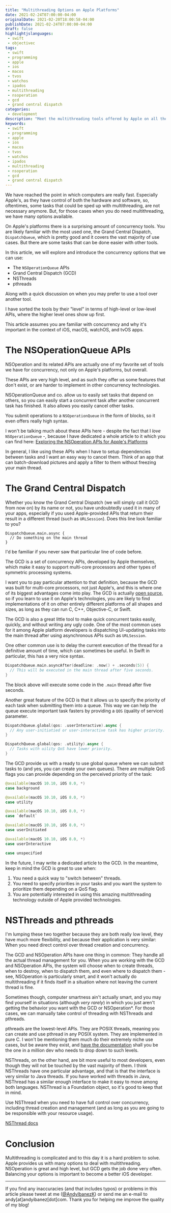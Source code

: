 ```yaml
---
title: "Multithreading Options on Apple Platforms"
date: 2021-02-24T07:00:00-04:00
originalDate: 2021-02-20T18:00:58-04:00
publishDate: 2021-02-24T07:00:00-04:00
draft: false
highlightjslanguages:
 - swift
 - objectivec
tags:
 - swift
 - programming
 - apple
 - ios
 - macos
 - tvos
 - watchos
 - ipados
 - multithreading
 - nsoperation
 - gcd
 - grand central dispatch
categories:
 - development
description: "Meet the multithreading tools offered by Apple on all their platforms, and learn to choose the right one for your needs."
keywords:
 - swift
 - programming
 - apple
 - ios
 - macos
 - tvos
 - watchos
 - ipados
 - multithreading
 - nsoperation
 - gcd
 - grand central dispatch
---
```


We have reached the point in which computers are really fast. Especially Apple's, as they have control of both the hardware and software, so, oftentimes, some tasks that could be sped up with multithreading, are not necessary anymore. But, for those cases when you do need multithreading, we have many options available.

On Apple's platforms there is a surprising amount of concurrency tools. You are likely familiar with the most used one, the Grand Central Dispatch, `DispatchQueue`, which is pretty good and it covers the vast majority of use cases. But there are some tasks that can be done easier with other tools.

In this article, we will explore and introduce the concurrency options that we can use:

* The `NSOperationQueue` APIs
* Grand Central Dispatch (GCD)
* NSThreads
* pthreads

Along with a quick discussion on when you may prefer to use a tool over another tool.

I have sorted the tools by their "level" in terms of high-level or low-level APIs, where the higher level ones show up first.

This article assumes you are familiar with concurrency and why it's important in the context of iOS, macOS, watchOS, and tvOS apps.

# The NSOperationQueue APIs

NSOperation and its related APIs are actually one of my favorite set of tools we have for concurrency, not only on Apple's platforms, but overall.

These APIs are very high level, and as such they offer us some features that don't exist, or are harder to implement in other concurrency technologies.

NSOperationQueue and co. allow us to easily set tasks that depend on others, so you can easily start a concurrent task after another concurrent task has finished. It also allows you easily cancel other tasks.

You submit operations to a `NSOperationQueue` in the form of blocks, so it even offers really high syntax.

I won't be talking much about these APIs here - despite the fact that I *love* `NSOperationQueue` -, because I have dedicated a whole article to it which you can find here: [Exploring the NSOperation APIs for Apple's Platforms](https://www.andyibanez.com/posts/exploring-the-nsoperation-apis/)

In general, I like using these APIs when I have to setup dependencies between tasks and I want an easy way to cancel them. Think of an app that can batch-download pictures and apply a filter to them without freezing your main thread.

# The Grand Central Dispatch

Whether you know the Grand Central Dispatch (we will simply call it GCD from now on) by its name or not, you have undoubtedly used it in many of your apps, especially if you used Apple-provided APIs that return their result in a different thread (such as `URLSession`). Does this line look familiar to you?

```
DispatchQueue.main.async {
  // Do something on the main thread
}
```

I'd be familiar if you never saw that particular line of code before.

The GCD is a set of concurrency APIs, developed by Apple themselves, which make it easy to support multi-core processors and other types of symmetric processing systems.

I want you to pay particular attention to that definition, because the GCD was built for multi-core processors, not just Apple's, and this is where one of its biggest advantages come into play. The GCD is actually [open source](https://apple.github.io/swift-corelibs-libdispatch/), so if you learn to use it on Apple's technologies, you are likely to find implementations of it on other entirely different platforms of all shapes and sizes, as long as they can run C, C++, Objective-C, or Swift.

The GCD is also a great little tool to make quick concurrent tasks easily, quickly, and without writing any ugly code. One of the most common uses for it among Apple platform developers is dispatching UI-updating tasks into the main thread after using asynchronous APIs such as `URLSession`.

One other common use is to delay the current execution of the thread for a definitive amount of time, which can sometimes be useful. In Swift in particular, this has a very nice syntax.

```swift
DispatchQueue.main.asyncAfter(deadline: .now() + .seconds(5)) {
  // This will be executed in the main thread after five seconds.
}
```

The block above will execute some code in the `.main` thread after five seconds.

Another great feature of the GCD is that it allows us to specify the priority of each task when submitting them into a queue. This way we can help the queue execute important task fasters by providing a `QOS` (quality of service) parameter.

```swift
DispatchQueue.global(qos: .userInteractive).async {
  // Any user-initiatied or user-interactive task has higher priority.
}

DispatchQueue.global(qos: .utility).async {
  // Tasks with uility QoS have lower priority.
}
```

The GCD provide us with a ready to use global queue where we can submit tasks to (and yes, you can create your own queues). There are multiple QoS flags you can provide depending on the perceived priority of the task:

```swift
@available(macOS 10.10, iOS 8.0, *)
case background

@available(macOS 10.10, iOS 8.0, *)
case utility

@available(macOS 10.10, iOS 8.0, *)
case `default`

@available(macOS 10.10, iOS 8.0, *)
case userInitiated

@available(macOS 10.10, iOS 8.0, *)
case userInteractive

case unspecified
```

In the future, I may write a dedicated article to the GCD. In the meantime, keep in mind the GCD is great to use when:

1. You need a quick way to "switch between" threads.
2. You need to specify priorities in your tasks and you want the system to prioritize them depending on a QoS flag.
3. You are potentially interested in using this amazing multithreading technology outside of Apple provided technologies.


# NSThreads and pthreads

I'm lumping these two together because they are both really low level, they have much more flexibility, and because their application is very similar: When you need direct control over thread creation and concurrency.

The GCD and NSOperation APIs have one thing in common: They handle all the actual thread management for you. When you are working with the GCD and NSOperation APIs, the system will choose when to create threads, when to destroy, when to dispatch them, and even where to dispatch them - see, NSOperation is particularly smart, and it won't actually do multithreading if it finds itself in a situation where not leaving the current thread is fine.

Sometimes though, computer smartness ain't actually smart, and you may find yourself in situations (although *very rarely*) in which you just aren't getting the behavior you want with the GCD or NSOperation\*. For those cases, we can manually take control of threading with NSThreads and pthreads.

pthreads are the lowest-level APIs. They are POSIX threads, meaning you can create and use pthread in any POSIX system. They are implemented in pure C. I won't be mentioning them much do their extremely niche use cases, but be aware they exist, and [have the documentation](https://computing.llnl.gov/tutorials/pthreads/) shall you be the one in a million dev who needs to drop down to such levels.

NSThreads, on the other hand, are bit more useful to most developers, even though they will not be touched by the vast majority of them. I think NSThreads have one particular advantage, and that is that the interface is very similar to Java threads. If you have worked with threads in Java, NSThread has a similar enough interface to make it easy to move among both languages. NSThread is a Foundation object, so it's good to keep that in mind.

Use NSThread when you need to have full control over concurrency, including thread creation and management (and as long as you are going to be responsible with your resource usage).

[NSThread docs](https://developer.apple.com/documentation/foundation/nsthread)

# Conclusion

Multithreading is complicated and to this day it is a hard problem to solve. Apple provides us with many options to deal with multithreading. NSOperation is great and high level, but GCD gets the job done very often. Balancing your options is important to become a better iOS developer.

<hr>

If you find any inaccuracies (and that includes typos) or problems in this article please tweet at me ([@AndyIbanezK](https://twitter.com/AndyIbanezK)) or send me an e-mail to andy[at]andyibanez[dot]com. Thank you for helping me improve the quality of my blog!